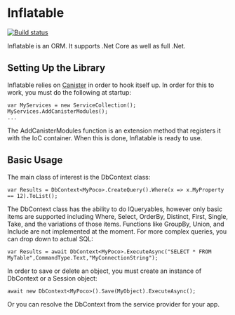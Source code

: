 # Inflatable

[![Build status](https://ci.appveyor.com/api/projects/status/nr3ltljg4rkfwnph?svg=true)](https://ci.appveyor.com/project/JaCraig/inflatable)

Inflatable is an ORM. It supports .Net Core as well as full .Net.

## Setting Up the Library

Inflatable  relies on [Canister](https://github.com/JaCraig/Canister) in order to hook itself up. In order for this to work, you must do the following at startup:

    var MyServices = new ServiceCollection();
    MyServices.AddCanisterModules();
    ...
					
The AddCanisterModules function is an extension method that registers it with the IoC container. When this is done, Inflatable is ready to use.

## Basic Usage

The main class of interest is the DbContext class:

	var Results = DbContext<MyPoco>.CreateQuery().Where(x => x.MyProperty == 12).ToList();
	
The DbContext class has the ability to do IQueryables, however only basic items are supported including Where, Select, OrderBy, Distinct, First, Single, Take, and the variations of those items. Functions like GroupBy, Union, and Include are not implemented at the moment. For more complex queries, you can drop down to actual SQL:

    var Results = await DbContext<MyPoco>.ExecuteAsync("SELECT * FROM MyTable",CommandType.Text,"MyConnectionString");
	
In order to save or delete an object, you must create an instance of DbContext or a Session object:

    await new DbContext<MyPoco>().Save(MyObject).ExecuteAsync();
	
Or you can resolve the DbContext from the service provider for your app.
	
